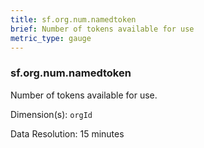 ```yaml
---
title: sf.org.num.namedtoken
brief: Number of tokens available for use
metric_type: gauge
---
```

### sf.org.num.namedtoken

Number of tokens available for use. 

Dimension(s): `orgId`

Data Resolution: 15 minutes
